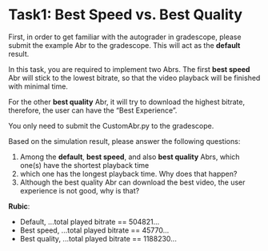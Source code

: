 # Task1: Best Speed vs. Best Quality

First, in order to get familiar with the autograder in gradescope, please submit the example Abr to the gradescope. This will act as the **default** result.

In this task, you are required to implement two Abrs. The first **best speed** Abr will stick to the lowest bitrate, so that the video playback will be finished with minimal time.

For the other **best quality** Abr, it will try to download the highest bitrate, therefore, the user can have the “Best Experience”.

You only need to submit the CustomAbr.py to the gradescope.

Based on the simulation result, please answer the following questions:

1. Among the **default**, **best speed**, and also **best quality** Abrs, which one(s) have the shortest playback time
2. which one has the longest playback time. Why does that happen?
3. Although the best quality Abr can download the best video, the user experience is not good, why is that?

**Rubic**: 
- Default, ...total played bitrate == 504821...
- Best speed, ...total played bitrate == 45770...
- Best quality, ...total played bitrate == 1188230...
